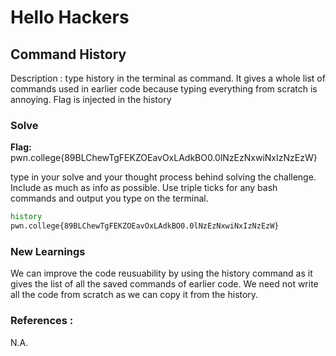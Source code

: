 # Hello Hackers

## Command History

Description : type history in the terminal as command. It gives a whole list of commands used in earlier code because typing everything from scratch is annoying. Flag is injected in the history

### Solve
**Flag:** pwn.college{89BLChewTgFEKZOEavOxLAdkBO0.0lNzEzNxwiNxIzNzEzW}

type in your solve and your thought process behind solving the challenge. Include as much as info as possible. Use triple ticks for any bash commands and output you type on the terminal.

```bash
history
pwn.college{89BLChewTgFEKZOEavOxLAdkBO0.0lNzEzNxwiNxIzNzEzW}
```

### New Learnings
We can improve the code reusuability by using the history command as it gives the list of all the saved commands of earlier code. We need not write all the code from scratch as we can copy it from the history.

### References :
N.A.